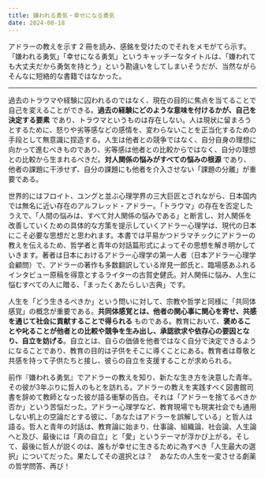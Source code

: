 ```yaml
---
title: 嫌われる勇気・幸せになる勇気
date: 2024-08-18
---
```


アドラーの教えを示す 2 冊を読み、感銘を受けたのでそれをメモがてら示す。「嫌われる勇気」「幸せになる勇気」というキャッチーなタイトルは、「嫌われても大丈夫だから勇気を持とう」という勘違いをしてしまいそうだが、当然ながらそんなに短絡的な書籍ではなかった。

---

過去のトラウマや経験に囚われるのではなく、現在の目的に焦点を当てることで自己を変えることができる。**過去の経験にどのような意味を付けるかが、自己を決定する要素** であり、トラウマというものは存在しない。人は現状に留まろうとするために、怒りや劣等感などの感情を、変わらないことを正当化するための手段として無意識に捏造する。人生は他者との競争ではなく、自分自身の理想に向かって進むべきものであり、劣等感は他者との比較からではなく、自分の理想との比較から生まれるべきだ。**対人関係の悩みがすべての悩みの根源** であり、他者の課題に干渉せず、自分の課題にも他者を介入させない「課題の分離」が重要である。

<affiliate-link 
  src="https://m.media-amazon.com/images/I/81up5DFy9hL._SL1500_.jpg"
  href="https://www.amazon.co.jp/dp/B00H7RACY8"
  tag="1000ch-22"
  title="嫌われる勇気">
世界的にはフロイト、ユングと並ぶ心理学界の三大巨匠とされながら、日本国内では無名に近い存在のアルフレッド・アドラー。「トラウマ」の存在を否定したうえで、「人間の悩みは、すべて対人関係の悩みである」と断言し、対人関係を改善していくための具体的な方策を提示していくアドラー心理学は、現代の日本にこそ必要な思想だと思われます。本書では平易かつドラマチックにアドラーの教えを伝えるため、哲学者と青年の対話篇形式によってその思想を解き明かしていきます。著者は日本におけるアドラー心理学の第一人者（日本アドラー心理学会顧問）で、アドラーの著作も多数翻訳している岸見一郎氏と、臨場感あふれるインタビュー原稿を得意とするライターの古賀史健氏。対人関係に悩み、人生に悩むすべての人に贈る、「まったくあたらしい古典」です。
</affiliate-link>

人生を「どう生きるべきか」という問いに対して、宗教や哲学と同様に「共同体感覚」の概念が重要である。**共同体感覚とは、他者の関心事に関心を寄せ、共感を通じて社会に貢献することで得られる** ものである。教育において、**褒めることや叱ることが他者との比較や競争を生み出し、承認欲求や依存心の要因となり、自立を妨げる**。自立とは、自らの価値を他者ではなく自分で決定できるようになることであり、教育の目的は子供をそこに導くことにある。教育者は尊敬と共感を持って子供たちと接し、彼らの自立を支援することが求められる。

<affiliate-link 
  src="https://m.media-amazon.com/images/I/913abZi75gL._SL1500_.jpg"
  href="https://www.amazon.co.jp/dp/B01AHLTSAY"
  tag="1000ch-22"
  title="幸せになる勇気">
前作『嫌われる勇気』でアドラーの教えを知り、新たな生き方を決意した青年。その彼が3年ぶりに哲人のもとを訪れる。アドラーの教えを実践すべく図書館司書を辞めて教師となった彼が語る衝撃の告白。それは「アドラーを捨てるべきか否か」という苦悩だった。アドラー心理学など、教育現場でも現実社会でも通用しない机上の空論だとする彼に、「あなたはアドラーを誤解している」と哲人は語る。哲人と青年の対話は、教育論に始まり、仕事論、組織論、社会論、人生論へと及び、最後には「真の自立」と「愛」というテーマが浮かび上がる。そして、最後に哲人が説くのは、誰もが幸せに生きるために為すべき「人生最大の選択」についてだった。果たしてその選択とは？　あなたの人生を一変させる劇薬の哲学問答、再び！
</affiliate-link>
